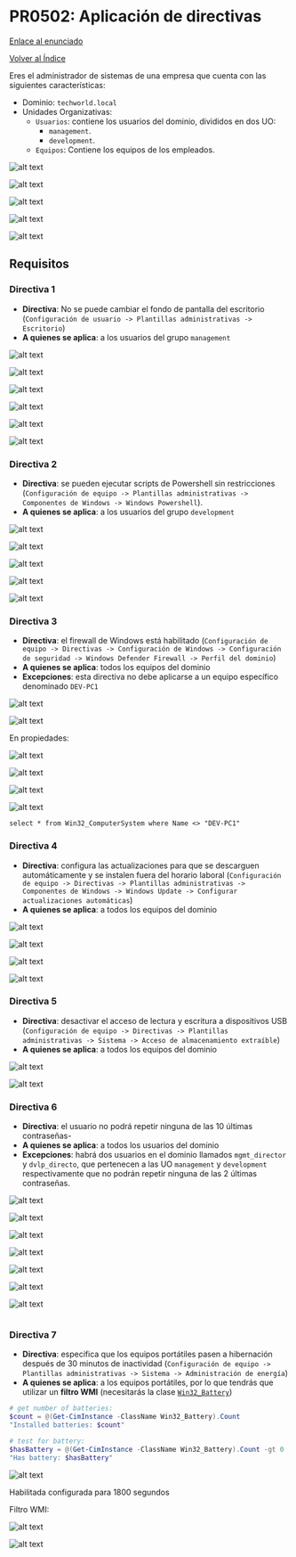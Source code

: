 # PR0502: Aplicación de directivas

[Enlace al enunciado](https://github.com/vgonzalez165/apuntes_aso/blob/main/ut05/practicas/pr0502_aplicacion_gpos.md)

[Volver al Índice](../../index.md)

Eres el administrador de sistemas de una empresa que cuenta con las siguientes características:

- Dominio: `techworld.local`
- Unidades Organizativas:
    - `Usuarios`: contiene los usuarios del dominio, divididos en dos UO:
        - `management`.
        - `development`.
    - `Equipos`: Contiene los equipos de los empleados.

![alt text](image.png)

![alt text](image-1.png)

![alt text](image-2.png)

![alt text](image-3.png)

![alt text](image-17.png)


## Requisitos

### Directiva 1

- **Directiva**: No se puede cambiar el fondo de pantalla del escritorio (`Configuración de usuario -> Plantillas administrativas -> Escritorio`)
- **A quienes se aplica**: a los usuarios del grupo `management`

![alt text](image-4.png)

![alt text](image-5.png)

![alt text](image-6.png)

![alt text](image-7.png)

![alt text](image-8.png)

![alt text](image-9.png)



### Directiva 2

- **Directiva**: se pueden ejecutar scripts de Powershell sin restricciones (`Configuración de equipo -> Plantillas administrativas -> Componentes de Windows -> Windows Powershell`).
- **A quienes se aplica**: a los usuarios del grupo `development`

![alt text](image-10.png)

![alt text](image-11.png)

![alt text](image-12.png)

![alt text](image-13.png)

![alt text](image-14.png)


### Directiva 3

- **Directiva**: el firewall de Windows está habilitado (`Configuración de equipo -> Directivas -> Configuración de Windows -> Configuración de seguridad -> Windows Defender Firewall -> Perfil del dominio`)
- **A quienes se aplica**: todos los equipos del dominio
- **Excepciones**: esta directiva no debe aplicarse a un equipo específico denominado `DEV-PC1`

![alt text](image-15.png)

![alt text](image-16.png)

En propiedades:

![alt text](image-18.png)

![alt text](image-19.png)

![alt text](image-20.png)

![alt text](image-36.png)


```
select * from Win32_ComputerSystem where Name <> "DEV-PC1"
```

### Directiva 4

- **Directiva**: configura las actualizaciones para que se descarguen automáticamente y se instalen fuera del horario laboral (`Configuración de equipo -> Directivas -> Plantillas administrativas -> Componentes de Windows -> Windows Update -> Configurar actualizaciones automáticas`)
- **A quienes se aplica**: a todos los equipos del dominio

![alt text](image-21.png)

![alt text](image-24.png)

![alt text](image-23.png)

![alt text](image-25.png)




### Directiva 5

- **Directiva**: desactivar el acceso de lectura y escritura a dispositivos USB (`Configuración de equipo -> Directivas -> Plantillas administrativas -> Sistema -> Acceso de almacenamiento extraíble`)
- **A quienes se aplica**: a todos los equipos del dominio

![alt text](image-26.png)

![alt text](image-27.png)




### Directiva 6

- **Directiva**: el usuario no podrá repetir ninguna de las 10 últimas contraseñas-
- **A quienes se aplica**: a todos los usuarios del dominio
- **Excepciones**: habrá dos usuarios en el dominio llamados `mgmt_director` y `dvlp_directo`, que pertenecen a las UO `management` y `development` respectivamente que no podrán repetir ninguna de las 2 últimas contraseñas.

![alt text](image-28.png)

![alt text](image-29.png)

![alt text](image-38.png)

![alt text](image-37.png)

![alt text](image-42.png)

![alt text](image-43.png)

![alt text](image-41.png)

```

```



### Directiva 7

- **Directiva**: especifica que los equipos portátiles pasen a hibernación después de 30 minutos de inactividad (`Configuración de equipo -> Plantillas administrativas -> Sistema -> Administración de energía`)
- **A quienes se aplica**: a los equipos portátiles, por lo que tendrás que utilizar un **filtro WMI** (necesitarás la clase [`Win32_Battery`](https://powershell.one/wmi/root/cimv2/win32_battery))

```powershell
# get number of batteries:
$count = @(Get-CimInstance -ClassName Win32_Battery).Count
"Installed batteries: $count"

# test for battery:
$hasBattery = @(Get-CimInstance -ClassName Win32_Battery).Count -gt 0
"Has battery: $hasBattery"
```

![alt text](image-30.png)

Habilitada configurada para 1800 segundos

Filtro WMI:

![alt text](image-32.png)

![alt text](image-33.png)